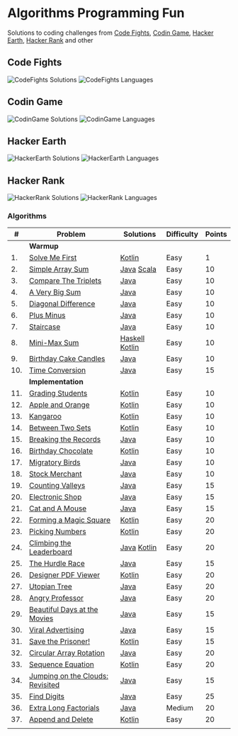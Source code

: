 # Algorithms Programming Fun

Solutions to coding challenges from [Code Fights](www.codefights.com), [Codin Game](www.codingame.com), 
[Hacker Earth](www.hackerearth.com), [Hacker Rank](www.hackerrank.com) and other

## Code Fights
![CodeFights Solutions] ![CodeFights Languages]

## Codin Game
![CodinGame Solutions] ![CodinGame Languages]

## Hacker Earth
![HackerEarth Solutions] ![HackerEarth Languages]

## Hacker Rank
![HackerRank Solutions] ![HackerRank Languages]

### Algorithms

|   # | Problem                            | Solutions                                   | Difficulty | Points |
|-----|------------------------------------|---------------------------------------------|------------|--------|
|     | **Warmup**                         |                                             |            |        |
|  1. | [Solve Me First]                   | [Kotlin][Solve Me First Kotlin]             | Easy       |      1 |
|  2. | [Simple Array Sum]                 | [Java][SAS Java] [Scala][SAS Scala]         | Easy       |     10 |
|  3. | [Compare The Triplets]             | [Java][CTT Java]                            | Easy       |     10 |
|  4. | [A Very Big Sum]                   | [Java][AVBS Java]                           | Easy       |     10 |
|  5. | [Diagonal Difference]              | [Java][DD Java]                             | Easy       |     10 |
|  6. | [Plus Minus]                       | [Java][PM Java]                             | Easy       |     10 |
|  7. | [Staircase]                        | [Java][Staircase Java]                      | Easy       |     10 |
|  8. | [Mini-Max Sum]                     | [Haskell][MMS Haskell] [Kotlin][MMS Kotlin] | Easy       |     10 |
|  9. | [Birthday Cake Candles]            | [Java][BCC Java]                            | Easy       |     10 |
| 10. | [Time Conversion]                  | [Java][TC Java]                             | Easy       |     15 |
|     | **Implementation**                 |                                             |            |        |
| 11. | [Grading Students]                 | [Kotlin][GS Kotlin]                         | Easy       |     10 |
| 12. | [Apple and Orange]                 | [Kotlin][AAO Kotlin]                        | Easy       |     10 |
| 13. | [Kangaroo]                         | [Kotlin][Kangaroo Kotlin]                   | Easy       |     10 |
| 14. | [Between Two Sets]                 | [Kotlin][BTS Kotlin]                        | Easy       |     10 |
| 15. | [Breaking the Records]             | [Java][BTR Java]                            | Easy       |     10 |
| 16. | [Birthday Chocolate]               | [Kotlin][BC Kotlin]                         | Easy       |     10 |
| 17. | [Migratory Birds]                  | [Java][MB Java]                             | Easy       |     10 |
| 18. | [Stock Merchant]                   | [Java][SM Java]                             | Easy       |     10 |
| 19. | [Counting Valleys]                 | [Java][CV Java]                             | Easy       |     15 |
| 20. | [Electronic Shop]                  | [Java][ES Java]                             | Easy       |     15 |
| 21. | [Cat and A Mouse]                  | [Java][CAM Java]                            | Easy       |     15 |
| 22. | [Forming a Magic Square]           | [Kotlin][FAMS Kotlin]                       | Easy       |     20 |
| 23. | [Picking Numbers]                  | [Kotlin][PN Kotlin]                         | Easy       |     20 |
| 24. | [Climbing the Leaderboard]         | [Java][CTL Java] [Kotlin][CTL Kotlin]       | Easy       |     20 |
| 25. | [The Hurdle Race]                  | [Java][THR Java]                            | Easy       |     15 |
| 26. | [Designer PDF Viewer]              | [Kotlin][DPDFV Kotlin]                      | Easy       |     20 |
| 27. | [Utopian Tree]                     | [Java][UT Java]                             | Easy       |     20 |
| 28. | [Angry Professor]                  | [Java][AP Java]                             | Easy       |     20 |
| 29. | [Beautiful Days at the Movies]     | [Java][BDATM Java]                          | Easy       |     15 |
| 30. | [Viral Advertising]                | [Java][VA Java]                             | Easy       |     15 |
| 31. | [Save the Prisoner!]               | [Kotlin][STP Kotlin]                        | Easy       |     15 |
| 32. | [Circular Array Rotation]          | [Java][CAR Java]                            | Easy       |     20 |
| 33. | [Sequence Equation]                | [Kotlin][SE Kotlin]                         | Easy       |     20 |
| 34. | [Jumping on the Clouds: Revisited] | [Java][JOTCR Java]                          | Easy       |     15 |
| 35. | [Find Digits]                      | [Java][FD Java]                             | Easy       |     25 |
| 36. | [Extra Long Factorials]            | [Java][ELF Java]                            | Medium     |     20 |
| 37. | [Append and Delete]                | [Kotlin][AAD Kotlin]                        | Easy       |     20 |
|     |                                    |                                             |            |        |


<!-- Links -->
[Append and Delete]:https://www.hackerrank.com/challenges/append-and-delete
[AAD Kotlin]:https://github.com/iluu/algs-progfun/blob/master/src/main/kotlin/com/hackerrank/AppendAndDelete.kt
[Extra Long Factorials]:https://www.hackerrank.com/challenges/extra-long-factorials
[ELF Java]:https://github.com/iluu/algs-progfun/blob/master/src/main/java/com/hackerrank/ExtraLongFactorials.java
[Find Digits]:https://www.hackerrank.com/challenges/find-digits
[FD Java]:https://github.com/iluu/algs-progfun/blob/master/src/main/java/com/hackerrank/FindDigits.java
[Jumping on the Clouds: Revisited]:https://www.hackerrank.com/challenges/jumping-on-the-clouds-revisited
[JOTCR Java]:https://github.com/iluu/algs-progfun/blob/master/src/main/java/com/hackerrank/JumpingOnTheCloudsRevisited.java
[Sequence Equation]:https://www.hackerrank.com/challenges/permutation-equation
[SE Kotlin]:https://github.com/iluu/algs-progfun/blob/master/src/main/kotlin/com/hackerrank/SequenceEquation.kt
[Circular Array Rotation]:https://www.hackerrank.com/challenges/circular-array-rotation
[CAR Java]:https://github.com/iluu/algs-progfun/blob/master/src/main/java/com/hackerrank/CircularArrayRotation.java
[Save the Prisoner!]:https://www.hackerrank.com/challenges/save-the-prisoner
[STP Kotlin]:https://github.com/iluu/algs-progfun/blob/master/src/main/kotlin/com/hackerrank/SaveThePrisoner.kt
[Viral Advertising]:https://www.hackerrank.com/challenges/strange-advertising
[VA Java]:https://github.com/iluu/algs-progfun/blob/master/src/main/java/com/hackerrank/ViralAdvertising.java
[Beautiful Days at the Movies]:https://www.hackerrank.com/challenges/beautiful-days-at-the-movies
[BDATM Java]:https://github.com/iluu/algs-progfun/blob/master/src/main/java/com/hackerrank/BeautifulDaysAtTheMovies.java
[Angry Professor]:https://www.hackerrank.com/challenges/angry-professor
[AP Java]:https://github.com/iluu/algs-progfun/blob/master/src/main/java/com/hackerrank/AngryProfessor.java
[Utopian  Tree]:https://www.hackerrank.com/challenges/utopian-tree
[UT Java]:https://github.com/iluu/algs-progfun/blob/master/src/main/java/com/hackerrank/UtopianTree.java
[Designer PDF Viewer]:https://www.hackerrank.com/challenges/designer-pdf-viewer
[DPDFV Kotlin]:https://github.com/iluu/algs-progfun/blob/master/src/main/kotlin/com/hackerrank/DesignerPDFViewer.kt
[The Hurdle Race]:https://www.hackerrank.com/challenges/the-hurdle-race
[THR Java]:https://github.com/iluu/algs-progfun/blob/master/src/main/java/com/hackerrank/TheHurdleRace.java
[Climbing the Leaderboard]:https://www.hackerrank.com/challenges/climbing-the-leaderboard
[CTL Java]:https://github.com/iluu/algs-progfun/blob/master/src/main/java/com/hackerrank/ClimbingTheLeaderboard.java
[CTL Kotlin]:https://github.com/iluu/algs-progfun/blob/master/src/main/kotlin/com/hackerrank/ClimbingTheLeaderboard.kt
[Picking Numbers]:https://www.hackerrank.com/challenges/picking-numbers
[PN Kotlin]:https://github.com/iluu/algs-progfun/blob/master/src/main/kotlin/com/hackerrank/PickingNumbers.kt
[Forming a Magic Square]:https://www.hackerrank.com/challenges/magic-square-forming
[FAMS Kotlin]:https://github.com/iluu/algs-progfun/blob/master/src/main/kotlin/com/hackerrank/FormingAMagicSquare.kt
[Cat and A Mouse]:https://www.hackerrank.com/challenges/cats-and-a-mouse
[CAM Java]:https://github.com/iluu/algs-progfun/blob/master/src/main/java/com/hackerrank/CatAndAMouse.java
[Electronic Shop]:https://www.hackerrank.com/challenges/electronics-shop
[ES Java]:https://github.com/iluu/algs-progfun/blob/master/src/main/java/com/hackerrank/ElectronicsShop.java
[Counting Valleys]:https://www.hackerrank.com/challenges/counting-valleys
[CV Java]:https://github.com/iluu/algs-progfun/blob/master/src/main/java/com/hackerrank/CountingValleys.java
[Stock Merchant]:https://www.hackerrank.com/challenges/sock-merchant
[SM Java]:https://github.com/iluu/algs-progfun/blob/master/src/main/java/com/hackerrank/StockMerchant.java
[Migratory Birds]:https://www.hackerrank.com/challenges/migratory-birds
[MB Java]:https://github.com/iluu/algs-progfun/blob/master/src/main/java/com/hackerrank/MigratoryBirds.java
[Birthday Chocolate]:https://www.hackerrank.com/challenges/the-birthday-bar
[BC Kotlin]:https://github.com/iluu/algs-progfun/blob/master/src/main/kotlin/com/hackerrank/BirthdayChocolate.kt
[Breaking the Records]:https://www.hackerrank.com/challenges/breaking-best-and-worst-records
[BTR Java]:https://github.com/iluu/algs-progfun/blob/master/src/main/java/com/hackerrank/BreakingTheRecords.java
[Between Two Sets]:https://www.hackerrank.com/challenges/between-two-sets
[BTS Kotlin]:https://github.com/iluu/algs-progfun/blob/master/src/main/kotlin/com/hackerrank/BetweenTwoSets.kt
[Kangaroo]:https://www.hackerrank.com/challenges/kangaroo
[Kangaroo Kotlin]:https://github.com/iluu/algs-progfun/blob/master/src/main/kotlin/com/hackerrank/Kangaroo.kt
[Apple and Orange]:https://www.hackerrank.com/challenges/apple-and-orange
[AAO Kotlin]:https://github.com/iluu/algs-progfun/blob/master/src/main/kotlin/com/hackerrank/AppleAndOrange.kt
[Grading Students]:https://www.hackerrank.com/challenges/grading
[GS Kotlin]:https://github.com/iluu/algs-progfun/blob/master/src/main/kotlin/com/hackerrank/GradingStudents.kt
[Time Conversion]:https://www.hackerrank.com/challenges/time-conversion
[TC Java]:https://github.com/iluu/algs-progfun/blob/master/src/main/java/com/hackerrank/TimeConversion.java
[Birthday Cake Candles]:https://www.hackerrank.com/challenges/birthday-cake-candles
[BCC Java]:https://github.com/iluu/algs-progfun/blob/master/src/main/java/com/hackerrank/BirthdayCakeCandles.java
[Mini-Max Sum]:https://www.hackerrank.com/challenges/mini-max-sum
[MMS Haskell]:https://github.com/iluu/algs-progfun/blob/master/src/main/haskell/MinMaxSum.hs
[MMS Kotlin]:https://github.com/iluu/algs-progfun/blob/master/src/main/kotlin/com/hackerrank/MinMaxSum.kt
[Staircase]:https://www.hackerrank.com/challenges/staircase
[Staircase Java]:https://github.com/iluu/algs-progfun/blob/master/src/main/java/com/hackerrank/Staircase.java
[Plus Minus]:https://www.hackerrank.com/challenges/plus-minus
[PM Java]:https://github.com/iluu/algs-progfun/blob/master/src/main/java/com/hackerrank/PlusMinus.java
[Diagonal Difference]:https://www.hackerrank.com/challenges/diagonal-difference
[DD Java]:https://github.com/iluu/algs-progfun/blob/master/src/main/java/com/hackerrank/DiagonalDifference.java
[A Very Big Sum]:https://www.hackerrank.com/challenges/a-very-big-sum
[AVBS Java]:https://github.com/iluu/algs-progfun/blob/master/src/main/java/com/hackerrank/VeryBigSum.java
[Compare The Triplets]:https://www.hackerrank.com/challenges/compare-the-triplets
[CTT Java]:https://github.com/iluu/algs-progfun/blob/master/src/main/java/com/hackerrank/CompareTriplets.java
[Simple Array Sum]:https://www.hackerrank.com/challenges/simple-array-sum/problem
[SAS Java]:https://github.com/iluu/algs-progfun/blob/master/src/main/java/com/hackerrank/SimpleArraySum.java
[SAS Scala]:https://github.com/iluu/algs-progfun/blob/master/src/main/scala/com/hackerrank/SimpleArraySum2.scala
[Solve Me First]:https://www.hackerrank.com/challenges/solve-me-first
[Solve Me First Kotlin]:https://github.com/iluu/algs-progfun/blob/master/src/main/kotlin/com/hackerrank/SolveMeFirst.kt
[Simple Array Sum]:https://www.hackerrank.com/challenges/simple-array-sum


<!-- Images -->
[CodeFights Solutions]:https://img.shields.io/badge/Problems%20Solved-17-green.svg
[CodeFights Languages]:https://img.shields.io/badge/Languages-java-yellow.svg

[CodinGame Solutions]:https://img.shields.io/badge/Problems%20Solved-13-green.svg
[CodinGame Languages]:https://img.shields.io/badge/Languages-java-yellow.svg

[HackerEarth Solutions]:https://img.shields.io/badge/Problems%20Solved-1-green.svg
[HackerEarth Languages]:https://img.shields.io/badge/Languages-java-yellow.svg

[HackerRank Solutions]:https://img.shields.io/badge/Problems%20Solved-73-green.svg
[HackerRank Languages]:https://img.shields.io/badge/Languages-haskell/java/kotlin/scala-yellow.svg
